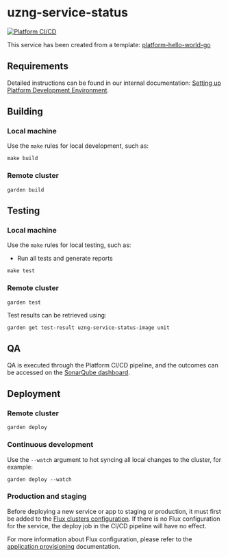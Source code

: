 # uzng-service-status

[![Platform CI/CD](https://github.com/uniphore/uzng-service-status/actions/workflows/cicd.yml/badge.svg)](https://github.com/uniphore/uzng-service-status/actions/workflows/cicd.yml)

This service has been created from a template:
[platform-hello-world-go](https://github.com/uniphore/platform-hello-world-go)

## Requirements

Detailed instructions can be found in our internal documentation:
[Setting up Platform Development Environment](https://uniphore.atlassian.net/wiki/spaces/PlatEng/pages/2093744464/Setting+up+Platform+Development+Environment).

## Building

### Local machine

Use the `make` rules for local development, such as:

```shell
make build
```

### Remote cluster

```shell
garden build
```

## Testing

### Local machine

Use the `make` rules for local testing, such as:

* Run all tests and generate reports

```shell
make test
```

### Remote cluster

```shell
garden test
```

Test results can be retrieved using:

```shell
garden get test-result uzng-service-status-image unit
```

## QA

QA is executed through the Platform CI/CD pipeline, and the outcomes can be accessed on the
[SonarQube dashboard](https://plat-sonar.uniphoredev.com/dashboard?id=uzng-service-status).

## Deployment

### Remote cluster

```shell
garden deploy
```

### Continuous development

Use the `--watch` argument to hot syncing all local changes to the cluster,
for example:

```shell
garden deploy --watch
```

### Production and staging

Before deploying a new service or app to staging or production,
it must first be added to the [Flux clusters configuration](https://github.com/uniphore/platform-flux).
If there is no Flux configuration for the service, the deploy job in the CI/CD pipeline will have no effect.

For more information about Flux configuration, please refer to the [application provisioning](https://platform.cloud.uniphore.com/application_provisioning.html) documentation.

